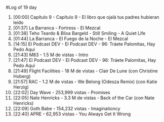 #Log of 19 day

1. [00:00] Capítulo 9 - Capítulo 9 - El libro que ojalá tus padres hubieran leído
1. [01:37] La Barranca - Fortress - El Mezcal
1. [01:38] Teho Teardo & Blixa Bargeld - Still Smiling - A Quiet Life
1. [01:44] La Barranca - El Fuego de la Noche - El Mezcal
1. [14:15] El Podcast DEV - El Podcast DEV - 96: Tráete Palomitas, Hay Pedo Aquí
1. [21:43] M83 - 1.5 M de vistas - Intro
1. [21:47] El Podcast DEV - El Podcast DEV - 96: Tráete Palomitas, Hay Pedo Aquí
1. [21:49] Flight Facilities - 18 M de vistas - Clair De Lune (con Christine Hoberg)
1. [21:57] RAC - 1.2 M de vistas - We Belong (Odesza Remix) (con Katie Herzig)
1. [22:02] Day Wave - 253,999 vistas - Promises
1. [22:05] Nate Henricks - 3.3 M de vistas - Back of the Car (con Nate Henricks)
1. [22:09] Goth Babe - 154,232 vistas - Imaginationcy
1. [22:40] APRE - 62,953 vistas - You Always Get It Wrong
